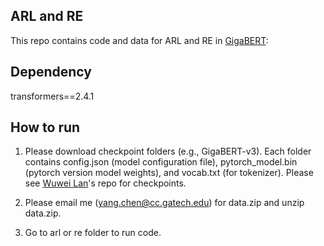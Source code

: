 ## ARL and RE
This repo contains code and data for ARL and RE in [GigaBERT](https://arxiv.org/pdf/2004.14519.pdf):

## Dependency
transformers==2.4.1

## How to run
1. Please download checkpoint folders (e.g., GigaBERT-v3). Each folder contains config.json (model configuration file), pytorch_model.bin (pytorch version model weights), and vocab.txt (for tokenizer). Please see [Wuwei Lan](https://github.com/lanwuwei/GigaBERT)'s repo for checkpoints.

2. Please email me (yang.chen@cc.gatech.edu) for data.zip and unzip data.zip.

3. Go to arl or re folder to run code.
